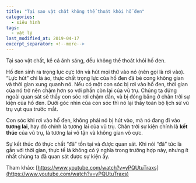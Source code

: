 ```yaml
---
title: "Tại sao vật chất không thể thoát khỏi hố đen"
categories:
  - siêu hình
tags:
  - vật lý
last_modified_at: 2019-04-17
excerpt_separator: <!--more-->
---
```


Tại sao vật chất, kể cả ánh sáng, đều không thể thoát khỏi hố đen.

<!--more-->

Hố đen sinh ra trọng lực cực lớn và hút mọi thứ vào nó (nên gọi là rơi vào). “Lực hút” chỉ là ảo, thực chất trọng lực của hố đen đã bẻ cong không gian và thời gian xung quanh nó. Nếu có một con sóc bị rơi vào hố đen, thời gian của nó trở nên chậm hơn so với phần còn lại của vũ trụ. Chúng ta đứng ngoài quan sát sẽ thấy con sóc rơi chậm dần, và bị đóng băng ở chân trời sự kiện của hố đen. Dưới góc nhìn của con sóc thì nó lại thấy toàn bộ lịch sử vũ trụ vụt qua trước mắt.

Con sóc khi rơi vào hố đen, không phải nó bị hút vào, mà nó đang đi vào **tương lai**, hay đó chính là tương lai của vũ trụ. Chân trời sự kiện chính là **kết thúc** của vũ trụ, là tương lai vô tận và không gian vô cực.

Sự kết thúc đó thực chất “đã” tồn tại và được quan sát. Khi nói “đã” tức là gắn với thời gian, thực tế là không có ý nghĩa trong trường hợp này, nhưng ít nhất chúng ta đã quan sát được sự kiện ấy.

Tham khảo: [https://www.youtube.com/watch?v=yPQUtuTraxs](https://www.youtube.com/watch?v=yPQUtuTraxs)
